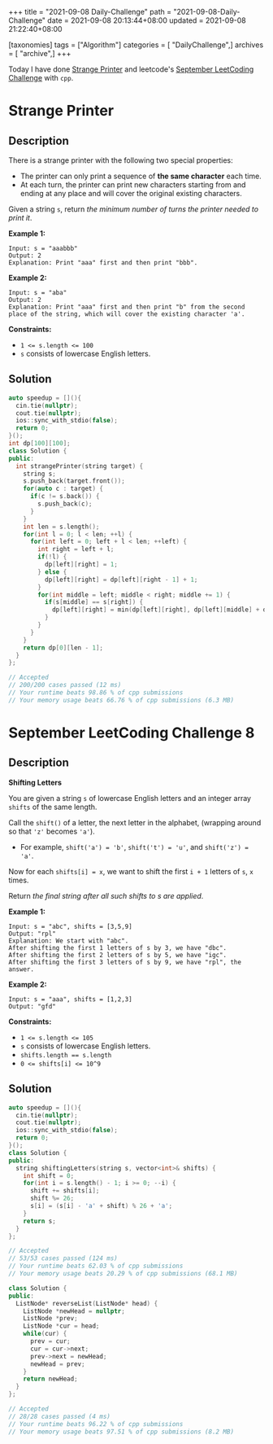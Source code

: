 +++
title = "2021-09-08 Daily-Challenge"
path = "2021-09-08-Daily-Challenge"
date = 2021-09-08 20:13:44+08:00
updated = 2021-09-08 21:22:40+08:00

[taxonomies]
tags = ["Algorithm"]
categories = [ "DailyChallenge",]
archives = [ "archive",]
+++

Today I have done [Strange Printer](https://leetcode.com/problems/strange-printer/description/) and leetcode's [September LeetCoding Challenge](https://leetcode.com/explore/challenge/card/september-leetcoding-challenge-2021/637/week-2-september-8th-september-14th/3968/) with `cpp`.

<!-- more -->

# Strange Printer

## Description

There is a strange printer with the following two special properties:

- The printer can only print a sequence of **the same character** each time.
- At each turn, the printer can print new characters starting from and ending at any place and will cover the original existing characters.

Given a string `s`, return *the minimum number of turns the printer needed to print it*.

 

**Example 1:**

```
Input: s = "aaabbb"
Output: 2
Explanation: Print "aaa" first and then print "bbb".
```

**Example 2:**

```
Input: s = "aba"
Output: 2
Explanation: Print "aaa" first and then print "b" from the second place of the string, which will cover the existing character 'a'.
```

 

**Constraints:**

- `1 <= s.length <= 100`
- `s` consists of lowercase English letters.

## Solution

``` cpp
auto speedup = [](){
  cin.tie(nullptr);
  cout.tie(nullptr);
  ios::sync_with_stdio(false);
  return 0;
}();
int dp[100][100];
class Solution {
public:
  int strangePrinter(string target) {
    string s;
    s.push_back(target.front());
    for(auto c : target) {
      if(c != s.back()) {
        s.push_back(c);
      }
    }
    int len = s.length();
    for(int l = 0; l < len; ++l) {
      for(int left = 0; left + l < len; ++left) {
        int right = left + l;
        if(!l) {
          dp[left][right] = 1;
        } else {
          dp[left][right] = dp[left][right - 1] + 1;
        }
        for(int middle = left; middle < right; middle += 1) {
          if(s[middle] == s[right]) {
            dp[left][right] = min(dp[left][right], dp[left][middle] + dp[middle + 1][right - 1]);
          }
        }
      }
    }
    return dp[0][len - 1];
  }
};

// Accepted
// 200/200 cases passed (12 ms)
// Your runtime beats 98.86 % of cpp submissions
// Your memory usage beats 66.76 % of cpp submissions (6.3 MB)
```

# September LeetCoding Challenge 8

## Description

**Shifting Letters**

You are given a string `s` of lowercase English letters and an integer array `shifts` of the same length.

Call the `shift()` of a letter, the next letter in the alphabet, (wrapping around so that `'z'` becomes `'a'`).

- For example, `shift('a') = 'b'`, `shift('t') = 'u'`, and `shift('z') = 'a'`.

Now for each `shifts[i] = x`, we want to shift the first `i + 1` letters of `s`, `x` times.

Return *the final string after all such shifts to s are applied*.

 

**Example 1:**

```
Input: s = "abc", shifts = [3,5,9]
Output: "rpl"
Explanation: We start with "abc".
After shifting the first 1 letters of s by 3, we have "dbc".
After shifting the first 2 letters of s by 5, we have "igc".
After shifting the first 3 letters of s by 9, we have "rpl", the answer.
```

**Example 2:**

```
Input: s = "aaa", shifts = [1,2,3]
Output: "gfd"
```

 

**Constraints:**

- `1 <= s.length <= 105`
- `s` consists of lowercase English letters.
- `shifts.length == s.length`
- `0 <= shifts[i] <= 10^9`

## Solution

``` cpp
auto speedup = [](){
  cin.tie(nullptr);
  cout.tie(nullptr);
  ios::sync_with_stdio(false);
  return 0;
}();
class Solution {
public:
  string shiftingLetters(string s, vector<int>& shifts) {
    int shift = 0;
    for(int i = s.length() - 1; i >= 0; --i) {
      shift += shifts[i];
      shift %= 26;
      s[i] = (s[i] - 'a' + shift) % 26 + 'a';
    }
    return s;
  }
};

// Accepted
// 53/53 cases passed (124 ms)
// Your runtime beats 62.03 % of cpp submissions
// Your memory usage beats 20.29 % of cpp submissions (68.1 MB)
```

``` cpp
class Solution {
public:
  ListNode* reverseList(ListNode* head) {
    ListNode *newHead = nullptr;
    ListNode *prev;
    ListNode *cur = head;
    while(cur) {
      prev = cur;
      cur = cur->next;
      prev->next = newHead;
      newHead = prev;
    }
    return newHead;
  }
};

// Accepted
// 28/28 cases passed (4 ms)
// Your runtime beats 96.22 % of cpp submissions
// Your memory usage beats 97.51 % of cpp submissions (8.2 MB)
```
